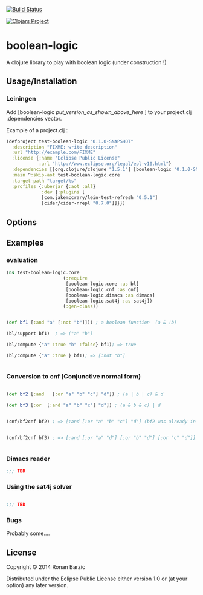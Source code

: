 [![Build Status](https://travis-ci.org/rbarzic/boolean-logic.svg?branch=master)](https://travis-ci.org/rbarzic/boolean-logic)

[![Clojars Project](http://clojars.org/boolean-logic/latest-version.svg)](http://clojars.org/boolean-logic)

# boolean-logic


A clojure library to play with boolean logic (under construction !)

## Usage/Installation


### Leiningen

Add [boolean-logic _put_version_as_shown_above_here_ ] to your project.clj :dependencies vector.

Example of a project.clj :

```clojure
(defproject test-boolean-logic "0.1.0-SNAPSHOT"
  :description "FIXME: write description"
  :url "http://example.com/FIXME"
  :license {:name "Eclipse Public License"
            :url "http://www.eclipse.org/legal/epl-v10.html"}
  :dependencies [[org.clojure/clojure "1.5.1"] [boolean-logic "0.1.0-SNAPSHOT"]]
  :main ^:skip-aot test-boolean-logic.core
  :target-path "target/%s"
  :profiles {:uberjar {:aot :all}
             :dev {:plugins [
             [com.jakemccrary/lein-test-refresh "0.5.1"]
             [cider/cider-nrepl "0.7.0"]]}})
```
## Options


## Examples


### evaluation

```clojure
(ns test-boolean-logic.core
                     (:require 
                      [boolean-logic.core :as bl]
                      [boolean-logic.cnf :as cnf]
                      [boolean-logic.dimacs :as dimacs]
                      [boolean-logic.sat4j :as sat4j])
                     (:gen-class))


(def bf1 [:and "a" [:not "b"]])) ; a boolean function  (a & !b)

(bl/support bf1)  ; => ("a" "b")

(bl/compute {"a" :true "b" :false} bf1); => true

(bl/compute {"a" :true } bf1); => [:not "b"]



```

### Conversion to cnf (Conjunctive normal form)

```clojure

(def bf2 [:and   [:or "a" "b" "c"] "d"]) ; (a | b | c) & d

(def bf3 [:or  [:and "a" "b" "c"] "d"]) ; (a & b & c) | d


(cnf/bf2cnf bf2) ; => [:and [:or "a" "b" "c"] "d"] (bf2 was already in cnf format)


(cnf/bf2cnf bf3) ; => [:and [:or "a" "d"] [:or "b" "d"] [:or "c" "d"]]



```


### Dimacs reader


```clojure
;;; TBD

```



### Using the sat4j solver

```clojure

;;; TBD

```



### Bugs

Probably some....


## License

Copyright © 2014 Ronan Barzic

Distributed under the Eclipse Public License either version 1.0 or (at
your option) any later version.
